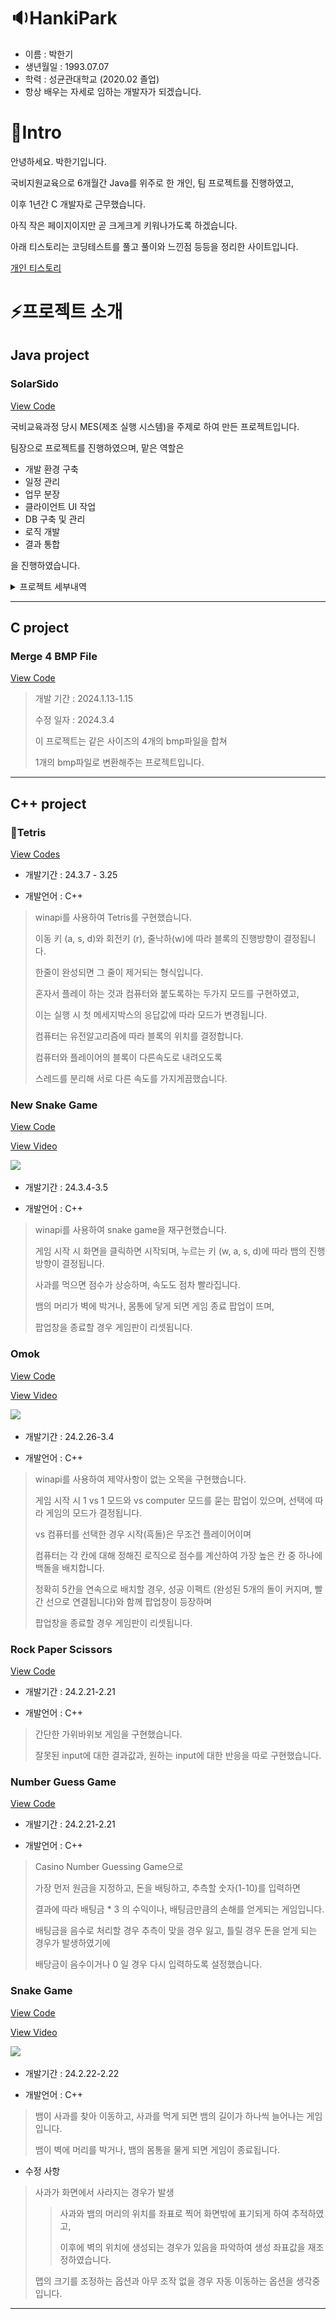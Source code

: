 
  
# 🔉HankiPark

- 이름 : 박한기
- 생년월일 : 1993.07.07
- 학력 : 성균관대학교 (2020.02 졸업)
- 항상 배우는 자세로 임하는 개발자가 되겠습니다.

# 🔨Intro

안녕하세요. 박한기입니다.

국비지원교육으로 6개월간 Java를 위주로 한 개인, 팀 프로젝트를 진행하였고,

이후 1년간 C 개발자로 근무했습니다.

아직 작은 페이지이지만 곧 크게크게 키워나가도록 하겠습니다.

아래 티스토리는 코딩테스트를 풀고 풀이와 느낀점 등등을 정리한 사이트입니다.
  
[개인 티스토리](https://hanki0724.tistory.com/)


# ⚡프로젝트 소개

## Java project

### SolarSido
[View Code](https://github.com/HankiPark/solarSido)


국비교육과정 당시 MES(제조 실행 시스템)을 주제로 하여 만든 프로젝트입니다.

팀장으로 프로젝트를 진행하였으며, 맡은 역할은 

  - 개발 환경 구축
  - 일정 관리
  - 업무 분장
  - 클라이언트 UI 작업
  - DB 구축 및 관리
  - 로직 개발
  - 결과 통합

을 진행하였습니다.

<details>
  <summary>프로젝트 세부내역</summary>

  ## 개발 일정
  21.12.27-22.2.17
  <details>
    <summary>상세</summary>
    <img src="/pic/개발일정.png" width="800px" height="600px" title="개발일정.png" alt="개발일정.png"></img>
  </details>
  

  ## 주 사용 기술

  > javascript, java
  > 
  > Oracle, eGovFrame
  

  ## 구현 상세

  ### 업무 흐름도

<img width="800px" alt="업무흐름도" src="https://github.com/HankiPark/portfolio/assets/89247586/55101bf9-6e7c-4d8d-b2f5-de38eaf32ccb">



  ### DB 구현(생산)

<img width="800px" alt="db생산" src="https://github.com/HankiPark/portfolio/assets/89247586/1ac770df-2e2b-493d-812f-a2172dde9d67">



  ### 화면 구현

  <img src="/pic/화면구현 예시.png" width="800px" height="600px" title="화면구현 예시.png" alt="화면구현 예시.png"></img>

  <img src="/pic/화면구현 예시2.png" width="800px" height="600px" title="화면구현 예시2.png" alt="화면구현 예시2.png"></img>


</details>


---



## C project

### Merge 4 BMP File

[View Code](https://github.com/HankiPark/MergeBMP)


  > 개발 기간 : 2024.1.13-1.15
> 
> 수정 일자 : 2024.3.4
>
  > 이 프로젝트는 같은 사이즈의 4개의 bmp파일을 합쳐
  >
  > 1개의 bmp파일로 변환해주는 프로젝트입니다.

---


## C++ project


### 🍒Tetris 

[View Codes](https://github.com/HankiPark/Tetris-Win32)

- 개발기간 : 24.3.7 - 3.25

- 개발언어 : C++

> winapi를 사용하여 Tetris를 구현했습니다.
>
> 이동 키 (a, s, d)와 회전키 (r), 줄낙하(w)에 따라 블록의 진행방향이 결정됩니다.
>
> 한줄이 완성되면 그 줄이 제거되는 형식입니다.
>
> 혼자서 플레이 하는 것과 컴퓨터와 붙도록하는 두가지 모드를 구현하였고,
>
> 이는 실행 시 첫 메세지박스의 응답값에 따라 모드가 변경됩니다.
>
> 컴퓨터는 유전알고리즘에 따라 블록의 위치를 결정합니다.
>
> 컴퓨터와 플레이어의 블록이 다른속도로 내려오도록
>
> 스레드를 분리해 서로 다른 속도를 가지게끔했습니다.




### New Snake Game

[View Code](https://github.com/HankiPark/Mini/blob/main/NewSnake.cpp)

[View Video](https://www.youtube.com/watch?v=esDoLWXBmeY)

<img src="https://github.com/HankiPark/portfolio/assets/89247586/5f7f02d0-eb34-4d81-b63c-d0a3a5aa9d84"> </img>

- 개발기간 : 24.3.4-3.5

- 개발언어 : C++

> winapi를 사용하여 snake game을 재구현했습니다.
>
> 게임 시작 시 화면을 클릭하면 시작되며, 누르는 키 (w, a, s, d)에 따라 뱀의 진행방향이 결정됩니다.
>
> 사과를 먹으면 점수가 상승하며, 속도도 점차 빨라집니다.
>
> 뱀의 머리가 벽에 박거나, 몸통에 닿게 되면 게임 종료 팝업이 뜨며,
>
> 팝업창을 종료할 경우 게임판이 리셋됩니다.


### Omok

[View Code](https://github.com/HankiPark/Mini/blob/main/Omok.cpp)

[View Video](https://www.youtube.com/shorts/7D92rjbNsmQ)

<img src="https://github.com/HankiPark/portfolio/assets/89247586/4542c500-428c-4ad4-998f-6a928265c962"> </img>

- 개발기간 : 24.2.26-3.4

- 개발언어 : C++

> winapi를 사용하여 제약사항이 없는 오목을 구현했습니다.
>
> 게임 시작 시 1 vs 1 모드와 vs computer 모드를 묻는 팝업이 있으며, 선택에 따라 게임의 모드가 결정됩니다.
>
> vs 컴퓨터를 선택한 경우 시작(흑돌)은 무조건 플레이어이며
>
> 컴퓨터는 각 칸에 대해 정해진 로직으로 점수를 계산하여 가장 높은 칸 중 하나에 백돌을 배치합니다.
>
> 정확히 5칸을 연속으로 배치할 경우, 성공 이펙트 (완성된 5개의 돌이 커지며, 빨간 선으로 연결됩니다)와 함께 팝업창이 등장하며
>
> 팝업창을 종료할 경우 게임판이 리셋됩니다.

### Rock Paper Scissors 

[View Code](https://github.com/HankiPark/Mini/blob/main/RockPaperScissors.cpp)

- 개발기간 : 24.2.21-2.21

- 개발언어 : C++
 
> 간단한 가위바위보 게임을 구현했습니다.
>
> 잘못된 input에 대한 결과값과, 원하는 input에 대한 반응을 따로 구현했습니다.


### Number Guess Game

[View Code](https://github.com/HankiPark/Mini/blob/main/NumberGuessGame.cpp)

- 개발기간 : 24.2.21-2.21

- 개발언어 : C++

> Casino Number Guessing Game으로
>
> 가장 먼저 원금을 지정하고, 돈을 배팅하고, 추측할 숫자(1-10)를 입력하면
>
> 결과에 따라 배팅금 * 3 의 수익이나, 배팅금만큼의 손해를 얻게되는 게임입니다.
>
> 배팅금을 음수로 처리할 경우 추측이 맞을 경우 잃고, 틀릴 경우 돈을 얻게 되는 경우가 발생하였기에
>
> 배당금이 음수이거나 0 일 경우 다시 입력하도록 설정했습니다.

### Snake Game

[View Code](https://github.com/HankiPark/Mini/blob/main/SnakeGame.cpp)

[View Video](https://www.youtube.com/shorts/5xOzTOC4hDk)

<img src="https://github.com/HankiPark/Mini/assets/89247586/88ef687f-ae1f-456a-8f76-bfb6fbf4fa51"> </img>

- 개발기간 : 24.2.22-2.22

- 개발언어 : C++

> 뱀이 사과를 찾아 이동하고, 사과를 먹게 되면 뱀의 길이가 하나씩 늘어나는 게임입니다.
>
> 뱀이 벽에 머리를 박거나, 뱀의 몸통을 물게 되면 게임이 종료됩니다.
>
 - 수정 사항

> 사과가 화면에서 사라지는 경우가 발생
> 
>> 사과와 뱀의 머리의 위치를 좌표로 찍어 화면밖에 표기되게 하여 추적하였고,
>> 
>> 이후에 벽의 위치에 생성되는 경우가 있음을 파악하여 생성 좌표값을 재조정하였습니다.
>>
> 맵의 크기를 조정하는 옵션과 아무 조작 없을 경우 자동 이동하는 옵션을 생각중입니다.




---


